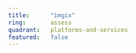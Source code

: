 ```yaml
---
title:      "imgix"
ring:       assess
quadrant:   platforms-and-services
featured:   false
---
```

